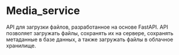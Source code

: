 # Media_service
API для загрузки файлов, разработанное на основе FastAPI. API позволяет загружать файлы, сохранять их на сервере, сохранять метаданные в базе данных, а также загружать файлы в облачное хранилище.
